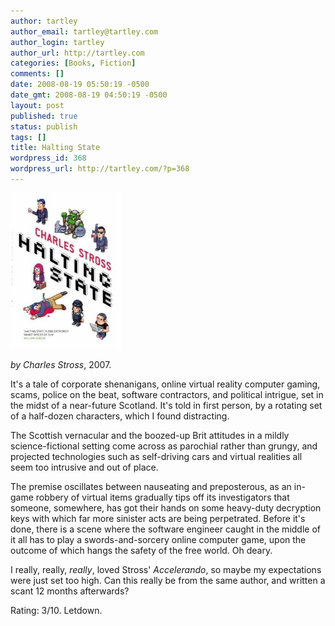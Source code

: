 ```yaml
---
author: tartley
author_email: tartley@tartley.com
author_login: tartley
author_url: http://tartley.com
categories: [Books, Fiction]
comments: []
date: 2008-08-19 05:50:19 -0500
date_gmt: 2008-08-19 04:50:19 -0500
layout: post
published: true
status: publish
tags: []
title: Halting State
wordpress_id: 368
wordpress_url: http://tartley.com/?p=368
---
```


[![](/assets/2008/08/halting-state.jpg "halting-state")](/assets/2008/08/halting-state.jpg)

*by Charles Stross*, 2007.

It's a tale of corporate shenanigans, online virtual reality computer
gaming, scams, police on the beat, software contractors, and political
intrigue, set in the midst of a near-future Scotland. It's told in first
person, by a rotating set of a half-dozen characters, which I found
distracting.

The Scottish vernacular and the boozed-up Brit attitudes in a mildly
science-fictional setting come across as parochial rather than grungy,
and projected technologies such as self-driving cars and virtual
realities all seem too intrusive and out of place.

The premise oscillates between nauseating and preposterous, as an
in-game robbery of virtual items gradually tips off its investigators
that someone, somewhere, has got their hands on some heavy-duty
decryption keys with which far more sinister acts are being perpetrated.
Before it's done, there is a scene where the software engineer caught in
the middle of it all has to play a swords-and-sorcery online computer
game, upon the outcome of which hangs the safety of the free world. Oh
deary.

I really, really, *really*, loved Stross' *Accelerando*, so maybe my
expectations were just set too high. Can this really be from the same
author, and written a scant 12 months afterwards?

Rating: 3/10. Letdown.
